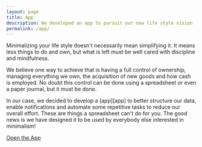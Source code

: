 ```yaml
---
layout: page
title: App
description: We developed an app to pursuit our new life style vision
permalink: /app/
---
```


Minimalizing your life style doesn't necessarily mean simplifying it. It means less things to do and own, but what is left must be well cared with discipline and mindfulness.

We believe one way to achieve that is having a full control of ownership, managing everything we own, the acquisition of new goods and how cash is employed. No doubt this control can be done using a spreadsheet or even a paper journal, but it must be done.

In our case, we decided to develop a [app][app] to better structure our data, enable notifications and automate some repetitive tasks to reduce our overall effort. These are things a spreadsheet can't do for you. The good news is we have designed it to be used by everybody else interested in minimalism!

<a class="btn btn-primary" href="https://app.minimily.com" target="_blank" role="button">Open the App</a>
